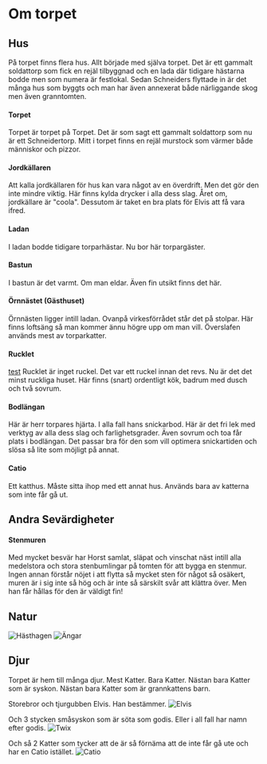 # Om torpet

## Hus

På torpet finns flera hus. Allt började med själva torpet. Det är ett gammalt soldattorp 
som fick en rejäl tilbyggnad och en lada där tidigare hästarna bodde men som numera är festlokal.
Sedan Schneiders flyttade in är det många hus som byggts och man har även annexerat både
närliggande skog men även granntomten.

#### Torpet

Torpet är torpet på Torpet. Det är som sagt ett gammalt soldattorp som nu är ett 
Schneidertorp. Mitt i torpet finns en rejäl murstock som värmer både människor och pizzor.

#### Jordkällaren
Att kalla jordkällaren för hus kan vara något av en överdrift. Men det gör den inte mindre viktig.
Här finns kylda drycker i alla dess slag. Året om, jordkällare är "coola". Dessutom är taket en bra plats för Elvis att få
vara ifred.

#### Ladan
I ladan bodde tidigare torparhästar. Nu bor här torpargäster.

#### Bastun
I bastun är det varmt. Om man eldar. Även fin utsikt finns det här.

#### Örnnästet (Gästhuset)
Örnnästen ligger intill ladan. Ovanpå virkesförrådet står det på stolpar. Här finns
loftsäng så man kommer ännu högre upp om man vill. Överslafen används mest av torparkatter.

#### Rucklet 

[test](/about/rucklet)
Rucklet är inget ruckel. Det var ett ruckel innan det revs. Nu är det det minst ruckliga 
huset. Här finns (snart) ordentligt kök, badrum med dusch och två sovrum.

#### Bodlängan
Här är herr torpares hjärta. I alla fall hans snickarbod. Här är det fri lek med verktyg av
alla dess slag och farlighetsgrader. Även sovrum och toa får plats i bodlängan. Det passar
bra för den som vill optimera snickartiden och slösa så lite som möjligt på annat.

#### Catio

Ett katthus. Måste sitta ihop med ett annat hus. Används bara av katterna som inte får gå
ut.

## Andra Sevärdigheter

#### Stenmuren
Med mycket besvär har Horst samlat, släpat och vinschat näst intill alla medelstora och
stora stenbumlingar på tomten för att bygga en stenmur. 
Ingen annan förstår nöjet i att flytta så mycket sten för något så osäkert, muren är i sig
inte så hög och är inte så särskilt svår att klättra över. Men han får hållas för den
är väldigt fin!

## Natur
![Hästhagen](/img/hastar.jpg)
![Ängar](/img/angar.jpg)

## Djur
Torpet är hem till många djur. Mest Katter. Bara Katter.
Nästan bara Katter som är syskon. Nästan bara Katter som är grannkattens barn.

Storebror och tjurgubben Elvis. Han bestämmer.
![Elvis](/img/elvis-torpet.jpg)

Och 3 stycken småsyskon som är söta som godis. Eller i all fall har namn efter godis.
![Twix](/img/twix-gasthuset.jpg)

Och så 2 Katter som tycker att de är så förnäma att de inte får gå ute och har en Catio istället.
![Catio](/img/catio.jpg)
